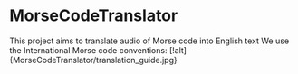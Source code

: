 # MorseCodeTranslator
This project aims to translate audio of Morse code into English text
We use the International Morse code conventions:
[!alt]{MorseCodeTranslator/translation_guide.jpg}
